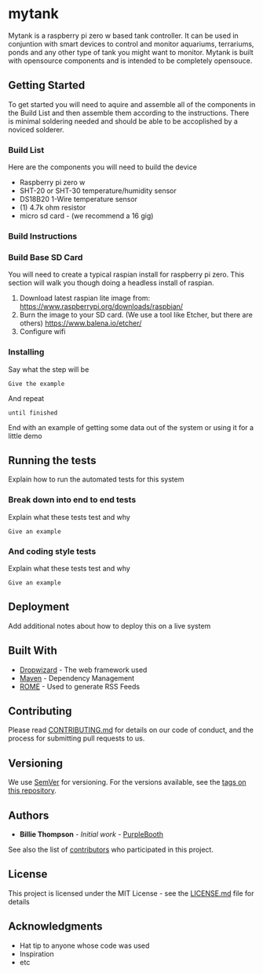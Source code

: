 # mytank

Mytank is a raspberry pi zero w based tank controller.  It can be used in conjuntion with smart devices to control and monitor aquariums, terrariums, ponds and any other type of tank you might want to monitor.  Mytank is built with opensource components and is intended to be completely opensouce.

## Getting Started

To get started you will need to aquire and assemble all of the components in the Build List and then assemble them according to the instructions.  There is minimal soldering needed and should be able to be accoplished by a noviced solderer.  

### Build List

Here are the components you will need to build the device

* Raspberry pi zero w
* SHT-20 or SHT-30 temperature/humidity sensor
* DS18B20 1-Wire temperature sensor
* (1) 4.7k ohm resistor
* micro sd card - (we recommend a 16 gig)

### Build Instructions


### Build Base SD Card

You will need to create a typical raspian install for raspberry pi zero.  This section will walk you though doing a headless install of raspian.

1. Download latest raspian lite image from: https://www.raspberrypi.org/downloads/raspbian/
2. Burn the image to your SD card.  (We use a tool like Etcher, but there are others) https://www.balena.io/etcher/
3. Configure wifi


### Installing


Say what the step will be

```
Give the example
```

And repeat

```
until finished
```

End with an example of getting some data out of the system or using it for a little demo

## Running the tests

Explain how to run the automated tests for this system

### Break down into end to end tests

Explain what these tests test and why

```
Give an example
```

### And coding style tests

Explain what these tests test and why

```
Give an example
```

## Deployment

Add additional notes about how to deploy this on a live system

## Built With

* [Dropwizard](http://www.dropwizard.io/1.0.2/docs/) - The web framework used
* [Maven](https://maven.apache.org/) - Dependency Management
* [ROME](https://rometools.github.io/rome/) - Used to generate RSS Feeds

## Contributing

Please read [CONTRIBUTING.md](https://gist.github.com/PurpleBooth/b24679402957c63ec426) for details on our code of conduct, and the process for submitting pull requests to us.

## Versioning

We use [SemVer](http://semver.org/) for versioning. For the versions available, see the [tags on this repository](https://github.com/your/project/tags). 

## Authors

* **Billie Thompson** - *Initial work* - [PurpleBooth](https://github.com/PurpleBooth)

See also the list of [contributors](https://github.com/your/project/contributors) who participated in this project.

## License

This project is licensed under the MIT License - see the [LICENSE.md](LICENSE.md) file for details

## Acknowledgments

* Hat tip to anyone whose code was used
* Inspiration
* etc

